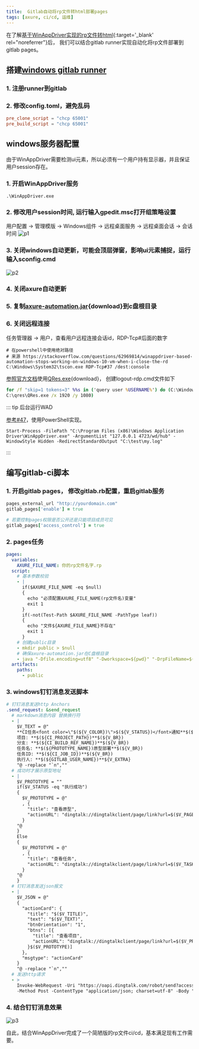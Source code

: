 ```yaml
---
title:  Gitlab自动将rp文件转html部署pages
tags: [axure, ci/cd, 运维]
---
```


在了解[基于WinAppDriver实现的rp文件转html](./2022-09-02-windows-app-driver-axure.md){:target='_blank' rel="noreferrer"}后，
我们可以结合gitlab runner实现自动化将rp文件部署到gitlab pages。

## 搭建[windows gitlab runner](https://docs.gitlab.com/runner/install/windows.html)

### 1. 注册runner到gitlab
### 2. 修改config.toml，避免乱码
```toml
pre_clone_script = "chcp 65001"
pre_build_script = "chcp 65001"
```

## windows服务器配置

由于WinAppDriver需要检测ui元素，所以必须有一个用户持有显示器，并且保证用户session存在。

### 1. 开启WinAppDriver服务
```shell
.\WinAppDriver.exe
```
### 2. 修改用户session时间, 运行输入gpedit.msc打开组策略设置
用户配置 -> 管理模版 -> Windows组件 -> 远程桌面服务 -> 远程桌面会话 -> 会话时间
![p1][1]

### 3. 关闭windows自动更新，可能会顶层弹窗，影响ui元素捕捉，运行输入sconfig.cmd

![p2][2]

### 4. 关闭axure自动更新
### 5. 复制[axure-automation.jar](/assets/2022/09-10/axure-automation.jar){download}到c盘根目录
### 6. 关闭远程连接
任务管理器 -> 用户，查看用户远程连接会话id，RDP-Tcp#后面的数字
```shell
# 在powershell中使用绝对路径
# 来源 https://stackoverflow.com/questions/62969814/winappdriver-based-automation-stops-working-on-windows-10-vm-when-i-close-the-rd
C:\Windows\System32\tscon.exe RDP-Tcp#37 /dest:console
```
[参照官方文档](https://github.com/microsoft/WinAppDriver/blob/master/Docs/RunningOnRemoteMachine.md)使用[QRes.exe](/assets/2022/09-10/qres.zip){download}，
创建logout-rdp.cmd文件如下
```cmd
for /f "skip=1 tokens=3" %%s in ('query user %USERNAME%') do (C:\Windows\System32\tscon.exe %%s /dest:console 
C:\qres\QRes.exe /x 1920 /y 1080)
```

::: tip 后台运行WAD

[参考#47](https://github.com/microsoft/WinAppDriver/issues/47#issuecomment-594452572)，使用PowerShell实现。
```shell
Start-Process -FilePath "C:\Program Files (x86)\Windows Application Driver\WinAppDriver.exe" -ArgumentList "127.0.0.1 4723/wd/hub" -WindowStyle Hidden -RedirectStandardOutput "C:\test\my.log"
```

:::

## 编写gitlab-ci脚本

### 1. 开启gitlab pages， 修改gitlab.rb配置，重启gitlab服务
```ruby
pages_external_url "http://yourdomain.com"
gitlab_pages['enable'] = true

# 若要控制pages权限是否公开还是只能项目成员可见
gitlab_pages['access_control'] = true
```

### 2. pages任务
```yaml
pages:
  variables:
    AXURE_FILE_NAME: 你的rp文件名字.rp
  script:
    # 基本参数校验
    - |
      if($AXURE_FILE_NAME -eq $null) 
      {
        echo "必须配置AXURE_FILE_NAME(rp文件名)变量"
        exit 1
      }
      if(-not(Test-Path $AXURE_FILE_NAME -PathType leaf))
      {
        echo "文件${AXURE_FILE_NAME}不存在"
        exit 1
      }
    # 创建public目录
    - mkdir public > $null
    # 确保axure-automation.jar在C盘根目录
    - java "-Dfile.encoding=utf8" "-Dworkspace=${pwd}" "-DrpFileName=${AXURE_FILE_NAME}" -jar C:\axure-automation.jar
  artifacts:
    paths:
      - public
```
### 3. windows钉钉消息发送脚本

```yaml
# 钉钉消息发送http Anchors
.send_request: &send_request
  # markdown消息内容 替换换行符
  - |
    $V_TEXT = @"
    **CI任务<font color=\"$(${V_COLOR})\">$(${V_STATUS})</font>通知**$(${V_BR})
    项目: **$(${CI_PROJECT_PATH})**$(${V_BR})
    分支: **$(${CI_BUILD_REF_NAME})**$(${V_BR})
    任务名: **$(${PROTOTYPE_NAME})原型部署**$(${V_BR})
    任务ID: **$(${CI_JOB_ID})**$(${V_BR})
    执行人: **$(${GITLAB_USER_NAME})**${V_EXTRA}
    "@ -replace "`n",""
  # 成功时才展示原型地址
  - |
    $V_PROTOTYPE = ""
    if($V_STATUS -eq "执行成功")
    {
      $V_PROTOTYPE = @"
      , {
        "title": "查看原型",
        "actionURL": "dingtalk://dingtalkclient/page/link?url=$($V_PAGES_URL)&pc_slide=false"
      }
    "@
    } 
    Else 
    {
      $V_PROTOTYPE = @"
      , {
        "title": "查看任务",
        "actionURL": "dingtalk://dingtalkclient/page/link?url=$($V_TASK_URL)&pc_slide=false"
      }
    "@
    }
  # 钉钉消息发送json报文
  - |
    $V_JSON = @"
    {
      "actionCard": {
        "title": "$($V_TITLE)",
        "text": "$($V_TEXT)",
        "btnOrientation": "1",
        "btns": [{
          "title": "查看项目",
          "actionURL": "dingtalk://dingtalkclient/page/link?url=$($V_PROJECT_URL)&pc_slide=false"
        }$($V_PROTOTYPE)]
      },
      "msgtype": "actionCard"
    }
    "@ -replace "`n",""
  # 发送http请求
  - >
    Invoke-WebRequest -Uri "https://oapi.dingtalk.com/robot/send?access_token=$DINGTALK_ACCESS_TOKEN"
    -Method Post -ContentType "application/json; charset=utf-8" -Body "$V_JSON" -UseBasicParsing
```
### 4. 结合钉钉消息效果

![p3][3]

自此，结合WinAppDriver完成了一个简陋版的rp文件ci/cd，基本满足现有工作需要。

[1]: /assets/2022/09-10/gpedit.gif "gpedit"
[2]: /assets/2022/09-10/sconfig.jpeg "sconfig"
[3]: /assets/2022/09-10/dingding.png "dingding"
